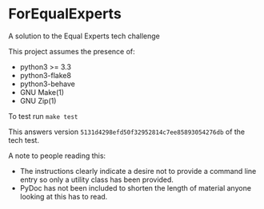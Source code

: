 # ForEqualExperts
A solution to the Equal Experts tech challenge

This project assumes the presence of:
- python3 >= 3.3
- python3-flake8
- python3-behave
- GNU Make(1)
- GNU Zip(1)

To test run `make test`

This answers version `5131d4298efd50f32952814c7ee85893054276db` of the tech test.

A note to people reading this:
- The instructions clearly indicate a desire not to provide a command line entry so only a utility class has been provided.
- PyDoc has not been included to shorten the length of material anyone looking at this has to read.
